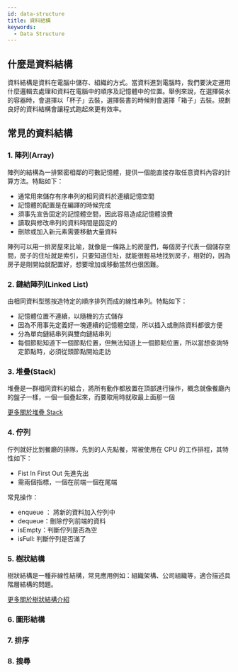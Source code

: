 ```yaml
---
id: data-structure
title: 資料結構
keywords:
  - Data Structure
---
```


## 什麼是資料結構

資料結構是資料在電腦中儲存、組織的方式。當資料進到電腦時，我們要決定運用什麼邏輯去處理和資料在電腦中的順序及記憶體中的位置。舉例來說，在選擇裝水的容器時，會選擇以「杯子」去裝，選擇裝書的時候則會選擇「箱子」去裝。規劃良好的資料結構會讓程式跑起來更有效率。

## 常見的資料結構

### 1. 陣列(Array)

陣列的結構為一排緊密相鄰的可數記憶體，提供一個能直接存取任意資料內容的計算方法。特點如下：

- 通常用來儲存有序串列的相同資料於連續記憶空間
- 記憶體的配置是在編譯的時候完成
- 須事先宣告固定的記憶體空間，因此容易造成記憶體浪費
- 讀取與修改串列的資料時間是固定的
- 刪除或加入新元素需要移動大量資料

陣列可以用一排房屋來比喻，就像是一條路上的房屋們，每個房子代表一個儲存空間，房子的住址就是索引，只要知道住址，就能很輕易地找到房子，相對的，因為房子是剛開始就配置好，想要增加或移動當然也很困難。

### 2. 鏈結陣列(Linked List)

由相同資料型態按造特定的順序排列而成的線性串列。特點如下：

- 記憶體位置不連續，以隨機的方式儲存
- 因為不用事先定義好一塊連續的記憶體空間，所以插入或刪除資料都很方便
- 分為單向鏈結串列與雙向鏈結串列
- 每個節點知道下一個節點位置，但無法知道上一個節點位置，所以當想查詢特定節點時，必須從頭節點開始走訪

### 3. 堆疊(Stack)

堆疊是一群相同資料的組合，將所有動作都放置在頂部進行操作，概念就像餐廳內的盤子一樣，一個一個疊起來，而要取用時就取最上面那一個

[更多關於堆疊 Stack](stack.md)

### 4. 佇列

佇列就好比到餐廳的排隊，先到的人先點餐，常被使用在 CPU 的工作排程，其特性如下：

- Fist In First Out 先進先出
- 需兩個指標，一個在前端一個在尾端

常見操作：

- enqueue ： 將新的資料加入佇列中
- dequeue：刪除佇列前端的資料
- isEmpty：判斷佇列是否為空
- isFull: 判斷佇列是否滿了

### 5. 樹狀結構

樹狀結構是一種非線性結構，常見應用例如：組織架構、公司組織等，適合描述具階層結構的問題。

[更多關於樹狀結構介紹](tree.md)

### 6. 圖形結構

### 7. 排序

### 8. 搜尋
